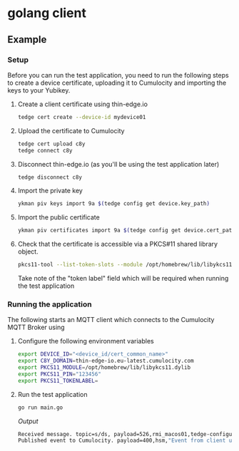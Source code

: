 # golang client

## Example

### Setup

Before you can run the test application, you need to run the following steps to create a device certificate, uploading it to Cumulocity and importing the keys to your Yubikey.

1. Create a client certificate using thin-edge.io

    ```sh
    tedge cert create --device-id mydevice01
    ```
    
2. Upload the certificate to Cumulocity

    ```sh
    tedge cert upload c8y
    tedge connect c8y
    ```

3. Disconnect thin-edge.io (as you'll be using the test application later)

    ```sh
    tedge disconnect c8y
    ```

4. Import the private key

    ```sh
    ykman piv keys import 9a $(tedge config get device.key_path)
    ```

5. Import the public certificate

    ```sh
    ykman piv certificates import 9a $(tedge config get device.cert_path)
    ```

6. Check that the certificate is accessible via a PKCS#11 shared library object.

    ```sh
    pkcs11-tool --list-token-slots --module /opt/homebrew/lib/libykcs11.dylib
    ```
    
    Take note of the "token label" field which will be required when running the test application

### Running the application

The following starts an MQTT client which connects to the Cumulocity MQTT Broker using

1. Configure the following environment variables

    ```sh
    export DEVICE_ID="<device_id/cert_common_name>"
    export C8Y_DOMAIN=thin-edge-io.eu-latest.cumulocity.com
    export PKCS11_MODULE=/opt/homebrew/lib/libykcs11.dylib
    export PKCS11_PIN="123456"
    export PKCS11_TOKENLABEL=
    ```

2. Run the test application

    ```sh
    go run main.go
    ```

    *Output*

    ```sh
    Received message. topic=s/ds, payload=526,rmi_macos01,tedge-configuration-plugin
    Published event to Cumulocity. payload=400,hsm,"Event from client using hsm key (golang)"
    ```
